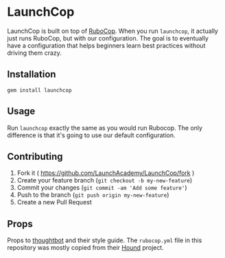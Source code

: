 # LaunchCop

LaunchCop is built on top of [RuboCop](https://github.com/bbatsov/rubocop). When
you run `launchcop`, it actually just runs RuboCop, but with our configuration.
The goal is to eventually have a configuration that helps beginners learn best
practices without driving them crazy.

## Installation

`gem install launchcop`

## Usage

Run `launchcop` exactly the same as you would run Rubocop. The only difference
is that it's going to use our default configuration.

## Contributing

1. Fork it ( https://github.com/LaunchAcademy/LaunchCop/fork )
2. Create your feature branch (`git checkout -b my-new-feature`)
3. Commit your changes (`git commit -am 'Add some feature'`)
4. Push to the branch (`git push origin my-new-feature`)
5. Create a new Pull Request

## Props

Props to [thoughtbot](http://thoughtbot.com/) and their style guide. The `rubocop.yml` file in this
repository was mostly copied from their
[Hound](https://github.com/thoughtbot/hound) project.
